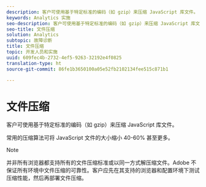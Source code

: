 ```yaml
---
description: 客户可使用基于特定标准的编码（如 gzip）来压缩 JavaScript 库文件。
keywords: Analytics 实施
seo-description: 客户可使用基于特定标准的编码（如 gzip）来压缩 JavaScript 库文件。
seo-title: 文件压缩
solution: Analytics
subtopic: 故障诊断
title: 文件压缩
topic: 开发人员和实施
uuid: 609fec4b-2732-4ef5-9263-32192e4f0825
translation-type: ht
source-git-commit: 86fe1b3650100a05e52fb2102134fee515c871b1

---
```



# 文件压缩

客户可使用基于特定标准的编码（如 gzip）来压缩 JavaScript 库文件。

常用的压缩算法可将 JavaScript 文件的大小缩小 40-60% 甚至更多。

>[!NOTE]
>
>并非所有浏览器都支持所有的文件压缩标准或以同一方式解压缩文件。Adobe 不保证所有环境中文件压缩的可靠性。客户应先在其支持的浏览器和配置环境下测试压缩性能，然后再部署文件压缩。

